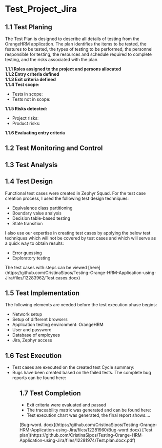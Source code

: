 # Test_Project_Jira
<h2><B>1.1 Test Planing</B></h2>

<p>The Test Plan is designed to describe all details of testing from the OrangeHRM application.
The plan identifies the items to be tested, the features to be tested, the types of testing to be performed, the personnel responsible for testing, the resources and schedule required to complete testing, and the risks associated with the plan.<BR>
  
<B>1.1.1 Roles assigned to the project and persons allocated</B><br>
<B>1.1.2 Entry criteria defined</B><br>
<B>1.1.3 Exit criteria defined</B><br>
<B>1.1.4 Test scope:</B><br>
<ul>
<li>Tests in scope:</li>
<li>Tests not in scope:</li>
</ul>
<B>1.1.5 Risks detected:</B>
<ul>
  <li>Project risks:</li>
  <li>Product risks:</li>
</ul>
<B>1.1.6 Evaluating entry criteria</B>
<br>
<h2><B>1.2 Test Monitoring and Control</B></h2>

<b><H2>1.3 Test Analysis</H2></b>

<b><h2>1.4 Test Design</h2></b>

<p>Functional test cases were created in Zephyr Squad. For the test case creation process, I used the following test design techniques:
<ul>
<li>Equivalence class partitioning</li>
<li>Boundary value analysis</li>
<li>Decision table-based testing</li>
<li>State transition</li></ul>
I also use our expertise in creating test cases by applying the below test techniques which will not be covered by test cases and which will serve as a quick way to obtain results:  
<ul>
  <li>Error guessing</li>
  <li>Exploratory testing</li></ul>
  The test cases with steps can be viewed [here](https://github.com/CristinaSipos/Testing-Orange-HRM-Application-using-Jira/files/12283962/Test.cases.docx)


 </p>
 <b><h2>1.5 Test Implementation</h2></b>

 <p>The following elements are needed before the test execution phase begins:
 <ul>
 <li>Network setup</li>
 <li>Setup of different browsers</li>
 <li>Application testing environment: OrangeHRM</li>
 <li>User and password</li>
 <li>Database of employees</li>
 <li>Jira, Zephyr access</li>
 </ul></p>
 <p>
 <b><h2>1.6 Test Execution</h2></b>
 <ul>
 <li>Test cases are executed on the created test Cycle summary:</li>
 <li>Bugs have been created based on the failed tests. The complete bug reports can be found here:</li>
<ul></p>
<p>  
<b><h2>1.7 Test Completion</h2></b>
<ul>
<li>Exit criteria were evaluated and passed</li>
<li>The traceability matrix was generated and can be found here:</li>
<li>Test execution chart was generated, the final report shows.... </li>
</ul>
</p>
[Bug-word. docx](https://github.com/CristinaSipos/Testing-Orange-HRM-Application-using-Jira/files/12281960/Bug-word.docx)
[Test plan](https://github.com/CristinaSipos/Testing-Orange-HRM-Application-using-Jira/files/12281974/Test.plan.docx.pdf)
